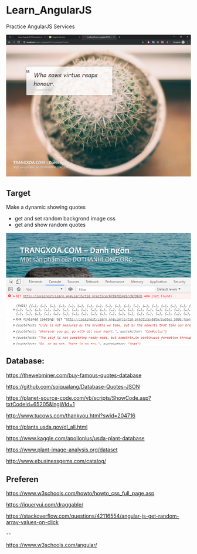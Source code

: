 # Learn_AngularJS
Practice AngularJS Services

<img src="h2.png">

## Target

Make a dynamic showing quotes

* get and set random backgrond image css
* get and show random quotes

<img src="h1.PNG">


## Database:

https://thewebminer.com/buy-famous-quotes-database

https://github.com/soiqualang/Database-Quotes-JSON

https://planet-source-code.com/vb/scripts/ShowCode.asp?txtCodeId=65205&lngWId=1


http://www.tucows.com/thankyou.html?swid=204716

https://plants.usda.gov/dl_all.html

https://www.kaggle.com/apollonius/usda-plant-database

https://www.plant-image-analysis.org/dataset


http://www.ebusinessgems.com/catalog/



## Preferen

https://www.w3schools.com/howto/howto_css_full_page.asp

https://jqueryui.com/draggable/

https://stackoverflow.com/questions/42116554/angular-js-get-random-array-values-on-click

--

https://www.w3schools.com/angular/